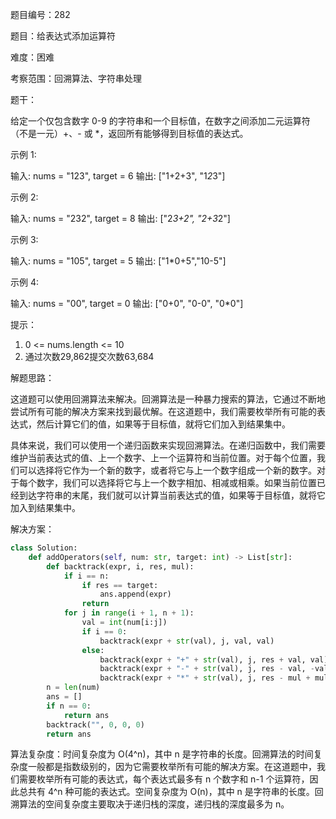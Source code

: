 题目编号：282

题目：给表达式添加运算符

难度：困难

考察范围：回溯算法、字符串处理

题干：

给定一个仅包含数字 0-9 的字符串和一个目标值，在数字之间添加二元运算符（不是一元）+、- 或 *，返回所有能够得到目标值的表达式。

示例 1:

输入: nums = "123", target = 6
输出: ["1+2+3", "1*2*3"] 

示例 2:

输入: nums = "232", target = 8
输出: ["2*3+2", "2+3*2"]

示例 3:

输入: nums = "105", target = 5
输出: ["1*0+5","10-5"]

示例 4:

输入: nums = "00", target = 0
输出: ["0+0", "0-0", "0*0"]

提示：

1. 0 <= nums.length <= 10
2. 通过次数29,862提交次数63,684

解题思路：

这道题可以使用回溯算法来解决。回溯算法是一种暴力搜索的算法，它通过不断地尝试所有可能的解决方案来找到最优解。在这道题中，我们需要枚举所有可能的表达式，然后计算它们的值，如果等于目标值，就将它们加入到结果集中。

具体来说，我们可以使用一个递归函数来实现回溯算法。在递归函数中，我们需要维护当前表达式的值、上一个数字、上一个运算符和当前位置。对于每个位置，我们可以选择将它作为一个新的数字，或者将它与上一个数字组成一个新的数字。对于每个数字，我们可以选择将它与上一个数字相加、相减或相乘。如果当前位置已经到达字符串的末尾，我们就可以计算当前表达式的值，如果等于目标值，就将它加入到结果集中。

解决方案：

```python
class Solution:
    def addOperators(self, num: str, target: int) -> List[str]:
        def backtrack(expr, i, res, mul):
            if i == n:
                if res == target:
                    ans.append(expr)
                return
            for j in range(i + 1, n + 1):
                val = int(num[i:j])
                if i == 0:
                    backtrack(expr + str(val), j, val, val)
                else:
                    backtrack(expr + "+" + str(val), j, res + val, val)
                    backtrack(expr + "-" + str(val), j, res - val, -val)
                    backtrack(expr + "*" + str(val), j, res - mul + mul * val, mul * val)
        n = len(num)
        ans = []
        if n == 0:
            return ans
        backtrack("", 0, 0, 0)
        return ans
```

算法复杂度：时间复杂度为 O(4^n)，其中 n 是字符串的长度。回溯算法的时间复杂度一般都是指数级别的，因为它需要枚举所有可能的解决方案。在这道题中，我们需要枚举所有可能的表达式，每个表达式最多有 n 个数字和 n-1 个运算符，因此总共有 4^n 种可能的表达式。空间复杂度为 O(n)，其中 n 是字符串的长度。回溯算法的空间复杂度主要取决于递归栈的深度，递归栈的深度最多为 n。